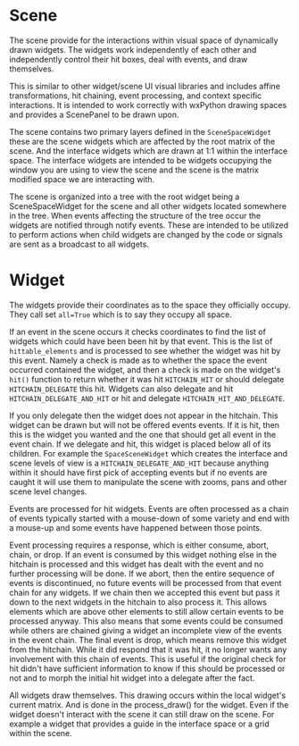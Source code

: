 # Scene

The scene provide for the interactions within visual space of dynamically drawn widgets. The widgets work independently of each other and independently control their hit boxes, deal with events, and draw themselves.

This is similar to other widget/scene UI visual libraries and includes affine transformations, hit chaining, event processing, and context specific interactions. It is intended to work correctly with wxPython drawing spaces and provides a ScenePanel to be drawn upon.

The scene contains two primary layers defined in the `SceneSpaceWidget` these are the scene widgets which are affected by the root matrix of the scene. And the interface widgets which are drawn at 1:1 within the interface space. The interface widgets are intended to be widgets occupying the window you are using to view the scene and the scene is the matrix modified space we are interacting with. 

The scene is organized into a tree with the root widget being a SceneSpaceWidget for the scene and all other widgets located somewhere in the tree. When events affecting the structure of the tree occur the widgets are notified through notify events. These are intended to be utilized to perform actions when child widgets are changed by the code or signals are sent as a broadcast to all widgets.


# Widget

The widgets provide their coordinates as to the space they officially occupy. They call set `all=True` which is to say they occupy all space.

If an event in the scene occurs it checks coordinates to find the list of widgets which could have been been hit by that event. This is the list of `hittable_elements`  and is processed to see whether the widget was hit by this event. Namely a check is made as to whether the space the event occurred contained the widget, and then a check is made on the widget's `hit()` function to return whether it was hit `HITCHAIN_HIT` or should delegate `HITCHAIN_DELEGATE` this hit. Widgets can also delegate and hit `HITCHAIN_DELEGATE_AND_HIT` or hit and delegate `HITCHAIN_HIT_AND_DELEGATE`.

If you only delegate then the widget does not appear in the hitchain. This widget can be drawn but will not be offered events events. If it is hit, then this is the widget you wanted and the one that should get all event in the event chain. If we delegate and hit, this widget is placed below all of its children. For example the `SpaceSceneWidget` which creates the interface and scene levels of view is a `HITCHAIN_DELEGATE_AND_HIT` because anything within it should have first pick of accepting events but if no events are caught it will use them to manipulate the scene with zooms, pans and other scene level changes.

Events are processed for hit widgets. Events are often processed as a chain of events typically started with a mouse-down of some variety and end with a mouse-up and some events have happened between those points.

Event processing  requires a response, which is either consume, abort, chain, or drop. If an event is consumed by this widget nothing else in the hitchain is processed and this widget has dealt with the event and no further processing will be done. If we abort, then the entire sequence of events is discontinued, no future events will be processed from that event chain for any widgets. If we chain then we accepted this event but pass it down to the next widgets in the hitchain to also process it. This allows elements which are above other elements to still allow certain events to be processed anyway. This also means that some events could be consumed while others are chained giving a widget an incomplete view of the events in the event chain. The final event is drop, which means remove this widget from the hitchain. While it did respond that it was hit, it no longer wants any involvement with this chain of events. This is useful if the original check for hit didn't have sufficient information to know if this should be processed or not and to morph the initial hit widget into a delegate after the fact.

All widgets draw themselves. This drawing occurs within the local widget's current matrix. And is done in the process_draw() for the widget. Even if the widget doesn't interact with the scene it can still draw on the scene. For example a widget that provides a guide in the interface space or a grid within the scene.

